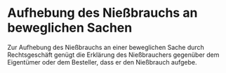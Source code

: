 # Aufhebung des Nießbrauchs an beweglichen Sachen

Zur Aufhebung des Nießbrauchs an einer beweglichen Sache durch Rechtsgeschäft genügt die Erklärung des Nießbrauchers gegenüber dem Eigentümer oder dem Besteller, dass er den Nießbrauch aufgebe. 

